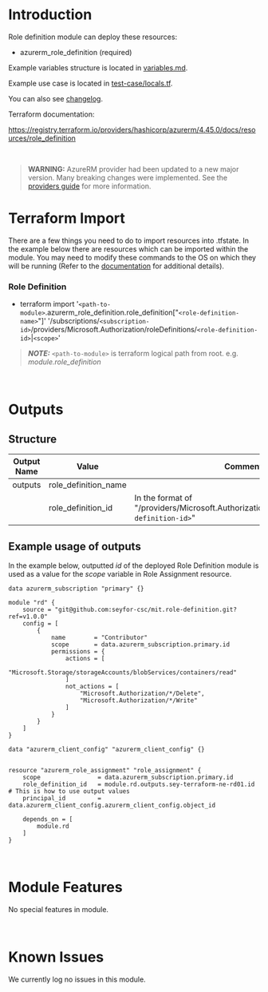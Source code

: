 # Introduction
Role definition module can deploy these resources:
* azurerm_role_definition (required)

Example variables structure is located in [variables.md](variables.md).

Example use case is located in [test-case/locals.tf](test-case/locals.tf).

You can also see [changelog](CHANGELOG.md).

Terraform documentation:

https://registry.terraform.io/providers/hashicorp/azurerm/4.45.0/docs/resources/role_definition

&nbsp;

> **WARNING:** AzureRM provider had been updated to a new major version. Many breaking changes were implemented. See the [providers guide](https://registry.terraform.io/providers/hashicorp/azurerm/latest/docs/guides/4.0-upgrade-guide) for more information.

# Terraform Import
There are a few things you need to do to import resources into .tfstate. In the example below there are resources which can be imported within the module. You may need to modify these commands to the OS on which they will be running (Refer to the [documentation](https://developer.hashicorp.com/terraform/cli/commands/import#example-import-into-resource-configured-with-for_each) for additional details).
### Role Definition
* terraform import '`<path-to-module>`.azurerm_role_definition.role_definition["`<role-definition-name>`"]' '/subscriptions/`<subscription-id>`/providers/Microsoft.Authorization/roleDefinitions/`<role-definition-id>`|`<scope>`'
 > **_NOTE:_** `<path-to-module>` is terraform logical path from root. e.g. _module.role\_definition_

&nbsp;

# Outputs
## Structure

| Output Name | Value                | Comment                                                                                      |
| ----------- | -------------------- | -------------------------------------------------------------------------------------------- |
| outputs     | role_definition_name |                                                                                              |
|             | role_definition_id   | In the format of "/providers/Microsoft.Authorization/roleDefinitions/`<role-definition-id>`" |


## Example usage of outputs
In the example below, outputted _id_ of the deployed Role Definition module is used as a value for the _scope_ variable in Role Assignment resource.
```
data azurerm_subscription "primary" {}

module "rd" {
    source = "git@github.com:seyfor-csc/mit.role-definition.git?ref=v1.0.0"
    config = [
        {
            name        = "Contributor"
            scope       = data.azurerm_subscription.primary.id
            permissions = {
                actions = [
                    "Microsoft.Storage/storageAccounts/blobServices/containers/read"
                ]
                not_actions = [
                    "Microsoft.Authorization/*/Delete",
                    "Microsoft.Authorization/*/Write"
                ]
            }
        }
    ]
}

data "azurerm_client_config" "azurerm_client_config" {}


resource "azurerm_role_assignment" "role_assignment" {
    scope                = data.azurerm_subscription.primary.id
    role_definition_id   = module.rd.outputs.sey-terraform-ne-rd01.id # This is how to use output values
    principal_id         = data.azurerm_client_config.azurerm_client_config.object_id

    depends_on = [
        module.rd
    ]
}
```

&nbsp;

# Module Features
No special features in module.

&nbsp;

# Known Issues
We currently log no issues in this module.